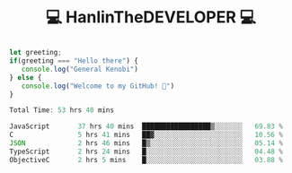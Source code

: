 # <p align="center"> 💻 HanlinTheDEVELOPER 💻 </p>
 ```js
let greeting;
 if(greeting === "Hello there") {
    console.log("General Kenobi")
} else { 
    console.log("Welcome to my GitHub! 👋")
}
```



<!--START_SECTION:waka-->

```js
Total Time: 53 hrs 40 mins

JavaScript       37 hrs 40 mins  █████████████████▒░░░░░░░   69.83 %
C                5 hrs 41 mins   ██▓░░░░░░░░░░░░░░░░░░░░░░   10.56 %
JSON             2 hrs 46 mins   █▒░░░░░░░░░░░░░░░░░░░░░░░   05.14 %
TypeScript       2 hrs 24 mins   █░░░░░░░░░░░░░░░░░░░░░░░░   04.48 %
ObjectiveC       2 hrs 5 mins    █░░░░░░░░░░░░░░░░░░░░░░░░   03.88 %
```

<!--END_SECTION:waka-->


